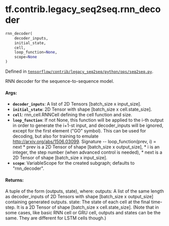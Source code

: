 <div itemscope itemtype="http://developers.google.com/ReferenceObject">
<meta itemprop="name" content="tf.contrib.legacy_seq2seq.rnn_decoder" />
</div>

# tf.contrib.legacy_seq2seq.rnn_decoder

``` python
rnn_decoder(
    decoder_inputs,
    initial_state,
    cell,
    loop_function=None,
    scope=None
)
```



Defined in [`tensorflow/contrib/legacy_seq2seq/python/ops/seq2seq.py`](https://www.tensorflow.org/code/tensorflow/contrib/legacy_seq2seq/python/ops/seq2seq.py).

RNN decoder for the sequence-to-sequence model.

#### Args:

* <b>`decoder_inputs`</b>: A list of 2D Tensors [batch_size x input_size].
* <b>`initial_state`</b>: 2D Tensor with shape [batch_size x cell.state_size].
* <b>`cell`</b>: rnn_cell.RNNCell defining the cell function and size.
* <b>`loop_function`</b>: If not None, this function will be applied to the i-th output
    in order to generate the i+1-st input, and decoder_inputs will be ignored,
    except for the first element ("GO" symbol). This can be used for decoding,
    but also for training to emulate http://arxiv.org/abs/1506.03099.
    Signature -- loop_function(prev, i) = next
      * prev is a 2D Tensor of shape [batch_size x output_size],
      * i is an integer, the step number (when advanced control is needed),
      * next is a 2D Tensor of shape [batch_size x input_size].
* <b>`scope`</b>: VariableScope for the created subgraph; defaults to "rnn_decoder".


#### Returns:

  A tuple of the form (outputs, state), where:
    outputs: A list of the same length as decoder_inputs of 2D Tensors with
      shape [batch_size x output_size] containing generated outputs.
    state: The state of each cell at the final time-step.
      It is a 2D Tensor of shape [batch_size x cell.state_size].
      (Note that in some cases, like basic RNN cell or GRU cell, outputs and
       states can be the same. They are different for LSTM cells though.)